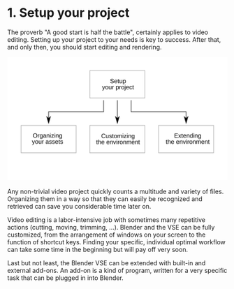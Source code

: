 # 1. Setup your project

The proverb "A good start is half the battle", certainly applies to video editing. Setting up your project to your needs is key to success. After that, and only then, you should start editing and rendering.

![Overview of chapter 1](../.gitbook/assets/1-0-0-overview.svg)

Any non-trivial video project quickly counts a multitude and variety of files. Organizing them in a way so that they can easily be recognized and retrieved can save you considerable time later on.

Video editing is a labor-intensive job with sometimes many repetitive actions \(cutting, moving, trimming, ...\). Blender and the VSE can be fully customized, from the arrangement of windows on your screen to the function of shortcut keys. Finding your specific, individual optimal workflow can take some time in the beginning but will pay off very soon.

Last but not least, the Blender VSE can be extended with built-in and external add-ons. An add-on is a kind of program, written for a very specific task that can be plugged in into Blender.

